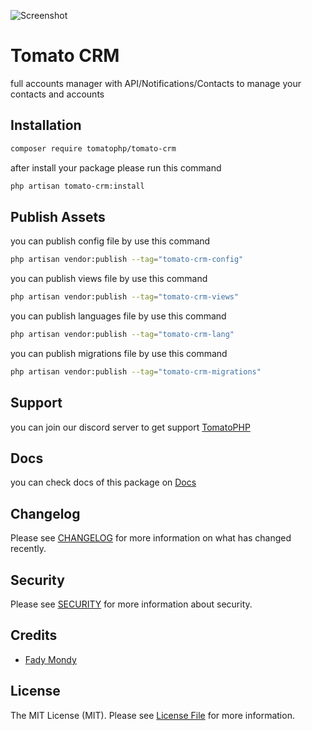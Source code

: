 ![Screenshot](https://github.com/tomatophp/tomato-crm/blob/master/art/screenshot.png)

# Tomato CRM

full accounts manager with API/Notifications/Contacts to manage your contacts and accounts

## Installation

```bash
composer require tomatophp/tomato-crm
```
after install your package please run this command

```bash
php artisan tomato-crm:install
```

## Publish Assets

you can publish config file by use this command

```bash
php artisan vendor:publish --tag="tomato-crm-config"
```

you can publish views file by use this command

```bash
php artisan vendor:publish --tag="tomato-crm-views"
```

you can publish languages file by use this command

```bash
php artisan vendor:publish --tag="tomato-crm-lang"
```

you can publish migrations file by use this command

```bash
php artisan vendor:publish --tag="tomato-crm-migrations"
```

## Support

you can join our discord server to get support [TomatoPHP](https://discord.gg/VZc8nBJ3ZU)

## Docs

you can check docs of this package on [Docs](https://docs.tomatophp.com/plugins/tomato-crm)

## Changelog

Please see [CHANGELOG](CHANGELOG.md) for more information on what has changed recently.

## Security

Please see [SECURITY](SECURITY.md) for more information about security.

## Credits

- [Fady Mondy](https://www.github.com/3x1io)

## License

The MIT License (MIT). Please see [License File](LICENSE.md) for more information.
